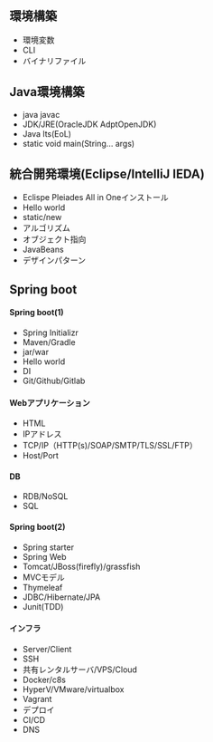 ## 環境構築
 - 環境変数
 - CLI
 - バイナリファイル
## Java環境構築
 - java javac
 - JDK/JRE(OracleJDK AdptOpenJDK)
 - Java lts(EoL)
 - static void main(String... args)
## 統合開発環境(Eclipse/IntelliJ IEDA)
 - Eclispe Pleiades All in Oneインストール
 - Hello world
 - static/new
 - アルゴリズム
 - オブジェクト指向
 - JavaBeans
 - デザインパターン
## Spring boot
#### Spring boot(1)
 - Spring Initializr
 - Maven/Gradle
 - jar/war
 - Hello world
 - DI
 - Git/Github/Gitlab
#### Webアプリケーション
 - HTML
 - IPアドレス
 - TCP/IP（HTTP(s)/SOAP/SMTP/TLS/SSL/FTP）
 - Host/Port
#### DB
 - RDB/NoSQL
 - SQL
#### Spring boot(2)
 - Spring starter
 - Spring Web
 - Tomcat/JBoss(firefly)/grassfish
 - MVCモデル
 - Thymeleaf
 - JDBC/Hibernate/JPA
 - Junit(TDD)
#### インフラ
 - Server/Client
 - SSH
 - 共有レンタルサーバ/VPS/Cloud
 - Docker/c8s
 - HyperV/VMware/virtualbox
 - Vagrant
 - デプロイ
 - CI/CD
 - DNS

